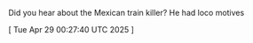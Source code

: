  
Did you hear about the Mexican train killer? He had loco motives
 
[ 
Tue Apr 29 00:27:40 UTC 2025
 ]
